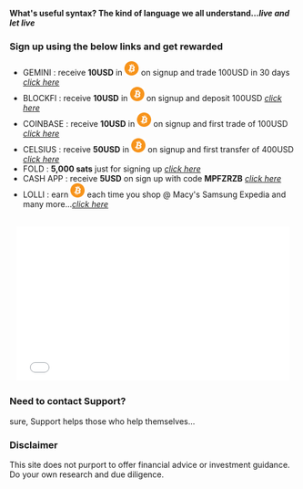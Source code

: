 

**What's useful syntax?  The kind of language we all understand..._live and let live_**

### Sign up using the below links and get rewarded

- GEMINI : receive **10USD** in <img src="btc_icon.png" alt="btc" width="25" height="25"> on signup and trade 100USD in 30 days _[click here](https://gemini.com/share/qz6d8kfe)_
- BLOCKFI : receive **10USD** in <img src="btc_icon.png" alt="btc" width="25" height="25"> on signup and deposit 100USD _[click here](https://blockfi.com/?ref=e67ce9d2)_
- COINBASE : receive **10USD** in <img src="btc_icon.png" alt="btc" width="25" height="25"> on signup and first trade of 100USD _[click here](https://www.coinbase.com/join/shriva_rx)_ 
- CELSIUS : receive **50USD** in <img src="btc_icon.png" alt="btc" width="25" height="25"> on signup and first transfer of 400USD _[click here](https://celsiusnetwork.app.link/168531fa35)_ 
- FOLD : **5,000 sats** just for signing up _[click here](https://use.foldapp.com/r/TAJHF47W)_ 
- CASH APP : receive **5USD** on sign up with code **MPFZRZB** _[click here](https://cash.app)_ 
- LOLLI : earn <img src="btc_icon.png" alt="btc" width="25" height="25"> each time you shop @ Macy's Samsung Expedia and many more..._[click here](https://lolli.com/share/3zEBDefcZs)_ 


<br>
<center><iframe src="giphy.gif" width="480" height="270" frameBorder="0" class="giphy-embed" allowFullScreen></iframe></center>


### Need to contact Support?
sure, Support helps those who help themselves...

### Disclaimer
This site does not purport to offer financial advice or investment guidance. Do your own research and due diligence.
